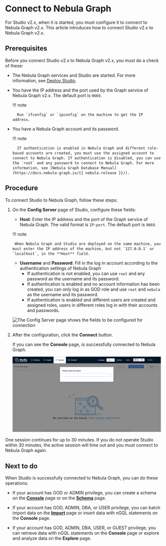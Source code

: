 # Connect to Nebula Graph
<!--
On Nebula Graph Cloud Service, you can connect to Studio with one click. For more information, see [Connect to Nebula Graph Studio](https://cloud-docs.nebula-graph.com.cn/en/posts/manage-instances/dbaas-ug-connect-nebulastudio/).
-->
For Studio v2.x, when it is started, you must configure it to connect to Nebula Graph v2.x. This article introduces how to connect Studio v2.x to Nebula Graph v2.x.

## Prerequisites

Before you connect Studio v2.x to Nebula Graph v2.x, you must do a check of these:

- The Nebula Graph services and Studio are started. For more information, see [Deploy Studio](st-ug-deploy.md).

- You have the IP address and the port used by the Graph service of Nebula Graph v2.x. The default port is `9669`.  
  
    !!! note

        Run `ifconfig` or `ipconfig` on the machine to get the IP address.

- You have a Nebula Graph account and its password.

    !!! note

        If authentication is enabled in Nebula Graph and different role-based accounts are created, you must use the assigned account to connect to Nebula Graph. If authentication is disabled, you can use the `root` and any password to connect to Nebula Graph. For more information, see [Nebula Graph Database Manual](https://docs.nebula-graph.io/{{ nebula.release }}/).


## Procedure

To connect Studio to Nebula Graph, follow these steps:

1. On the **Config Server** page of Studio, configure these fields:

   - **Host**: Enter the IP address and the port of the Graph service of Nebula Graph. The valid format is `IP:port`. The default port is `9669`.  

    !!! note

        When Nebula Graph and Studio are deployed on the same machine, you must enter the IP address of the machine, but not `127.0.0.1` or `localhost`, in the **Host** field.

   - **Username** and **Password**: Fill in the log in account according to the authentication settings of Nebula Graph
      - If authentication is not enabled, you can use `root` and any password as the username and its password.
      - If authentication is enabled and no account information has been created, you can only log in as GOD role and use `root` and `nebula` as the username and its password.
      - If authentication is enabled and different users are created and assigned roles, users in different roles log in with their accounts and passwords.

   ![The Config Server page shows the fields to be configured for connection](../figs/st-ug-050-1.png "Config Server")

2. After the configuration, click the **Connect** button.

   If you can see the **Console** page, is successfully connected to Nebula Graph.

   ![The Console page shows that the connection is successful](../figs/st-ug-051.png "Nebula Graph is connected")

One session continues for up to 30 minutes. If you do not operate Studio within 30 minutes, the active session will time out and you must connect to Nebula Graph again.

## Next to do

When Studio is successfully connected to Nebula Graph, you can do these operations:

- If your account has GOD or ADMIN privilege, you can create a schema on the **[Console](../quick-start/st-ug-create-schema.md)** page or on the **[Schema](../manage-schema/st-ug-crud-space.md)** page.

- If your account has GOD, ADMIN, DBA, or USER privilege, you can batch import data on the **[Import](../quick-start/st-ug-import-data.md)** page or insert data with nGQL statements on the **Console** page.

- If your account has GOD, ADMIN, DBA, USER, or GUEST privilege, you can retrieve data with nGQL statements on the **Console** page or explore and analyze data on the **Explore** page.
